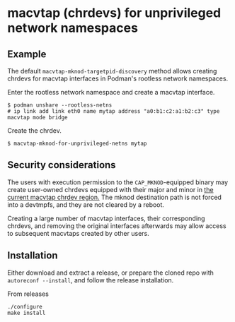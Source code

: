 # macvtap (chrdevs) for unprivileged network namespaces

## Example

The default `macvtap-mknod-targetpid-discovery` method allows creating chrdevs
for macvtap interfaces in Podman's rootless network namespaces.

Enter the rootless network namespace and create a macvtap interface.
```
$ podman unshare --rootless-netns
# ip link add link eth0 name mytap address "a0:b1:c2:a1:b2:c3" type macvtap mode bridge
```

Create the chrdev.
```
$ macvtap-mknod-for-unprivileged-netns mytap
```


## Security considerations

The users with execution permission to the `CAP_MKNOD`-equipped binary may
create user-owned chrdevs equipped with their major and minor in [the current
macvtap chrdev
region.](https://www.kernel.org/doc/html/v6.5/core-api/kernel-api.html#c.register_chrdev_region)
The mknod destination path is not forced into a devtmpfs, and they are not
cleared by a reboot.

Creating a large number of macvtap interfaces, their corresponding chrdevs, and
removing the original interfaces afterwards may allow access to subsequent
macvtaps created by other users.


## Installation

Either download and extract a release, or prepare the cloned repo with
`autoreconf --install`, and follow the release installation.

From releases
```
./configure
make install
```
